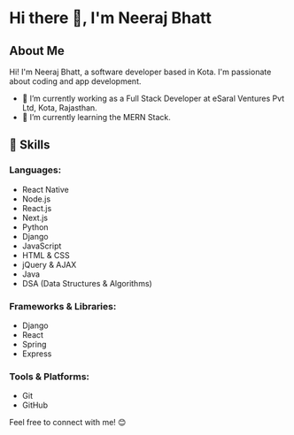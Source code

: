 # Hi there 👋, I'm Neeraj Bhatt

## About Me
Hi! I'm Neeraj Bhatt, a software developer based in Kota. I'm passionate about coding and app development.

- 🔭 I’m currently working as a Full Stack Developer at eSaral Ventures Pvt Ltd, Kota, Rajasthan.
- 🌱 I’m currently learning the MERN Stack.
  
## 🚀 Skills

### Languages:
- React Native
- Node.js
- React.js
- Next.js
- Python
- Django
- JavaScript
- HTML & CSS
- jQuery & AJAX
- Java
- DSA (Data Structures & Algorithms)

### Frameworks & Libraries:
- Django
- React
- Spring
- Express

### Tools & Platforms:
- Git
- GitHub

Feel free to connect with me! 😊

